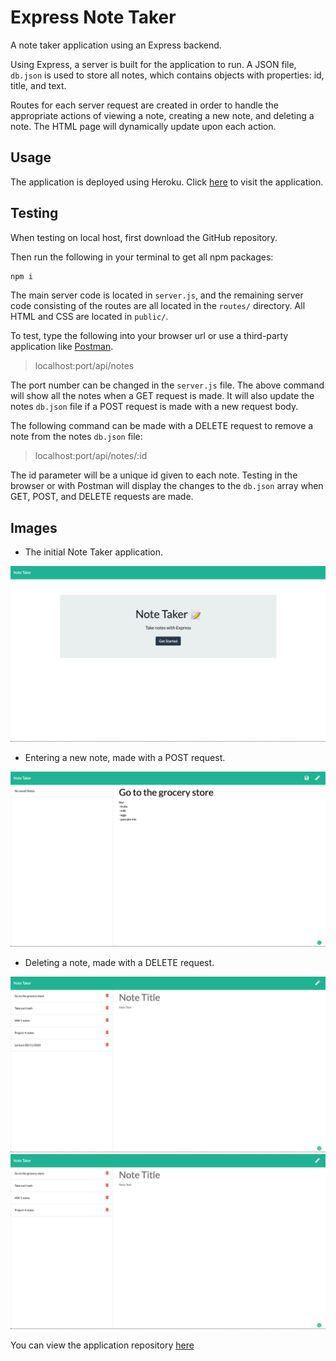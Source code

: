 # Express Note Taker

A note taker application using an Express backend. 

Using Express, a server is built for the application to run. A JSON file, `db.json` is used to store all notes, which contains objects with properties: id, title, and text.

Routes for each server request are created in order to handle the appropriate actions of viewing a note, creating a new note, and deleting a note. The HTML page will dynamically update upon each action. 

## Usage

The application is deployed using Heroku. Click [here](https://note-taker-mattjavier.herokuapp.com/) to visit the application.

## Testing

When testing on local host, first download the GitHub repository.

Then run the following in your terminal to get all npm packages:
```bash
npm i
```

The main server code is located in `server.js`, and the remaining server code consisting of the routes are all located in the `routes/` directory. All HTML and CSS are located in `public/`.

To test, type the following into your browser url or use a third-party application like [Postman](https://www.postman.com/downloads/).
> localhost:port/api/notes

The port number can be changed in the `server.js` file. The above command will show all the notes when a GET request is made. It will also update the notes `db.json` file if a POST request is made with a new request body. 

The following command can be made with a DELETE request to remove a note from the notes `db.json` file:
> localhost:port/api/notes/:id

The id parameter will be a unique id given to each note. Testing in the browser or with Postman will display the changes to the `db.json` array when GET, POST, and DELETE requests are made. 

## Images

* The initial Note Taker application.
  
<img src="./images/1.png" width="600">

* Entering a new note, made with a POST request.

<img src="./images/2.png" width="600">

* Deleting a note, made with a DELETE request.

<img src="./images/3.png" width="600">

<img src="./images/4.png" width="600">


You can view the application repository [here](https://github.com/mattjavier/note-taker)